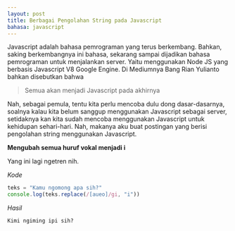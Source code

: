 ```yaml
---
layout: post
title: Berbagai Pengolahan String pada Javascript
bahasa: javascript
---
```


Javascript adalah bahasa pemrograman yang terus berkembang. Bahkan, saking berkembangnya ini bahasa, sekarang sampai dijadikan bahasa pemrograman untuk menjalankan server. Yaitu menggunakan Node JS yang berbasis Javascript V8 Google Engine. Di Mediumnya Bang Rian Yulianto bahkan disebutkan bahwa

> Semua akan menjadi Javascript pada akhirnya

Nah, sebagai pemula, tentu kita perlu mencoba dulu dong dasar-dasarnya, soalnya kalau kita belum sanggup menggunakan Javascript sebagai server, setidaknya kan kita sudah mencoba menggunakan Javascript untuk kehidupan sehari-hari. Nah, makanya aku buat postingan yang berisi pengolahan string menggunakan Javascript.

**Mengubah semua huruf vokal menjadi i**

Yang ini lagi ngetren nih.

_Kode_

```javascript
teks = "Kamu ngomong apa sih?"
console.log(teks.replace(/[aueo]/gi, "i"))
```

_Hasil_

```
Kimi ngiming ipi sih?
```